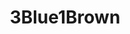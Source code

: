 ---
title: 3Blue1Brown
authors: Grant Sanderson
image: https://yt3.ggpht.com/ytc/AKedOLQGKDhfIUhBrv9C1hKgMDZsUJbjelfPvXrelFncvw=s176-c-k-c0x00ffffff-no-rj
link: https://www.youtube.com/c/3blue1brown
---